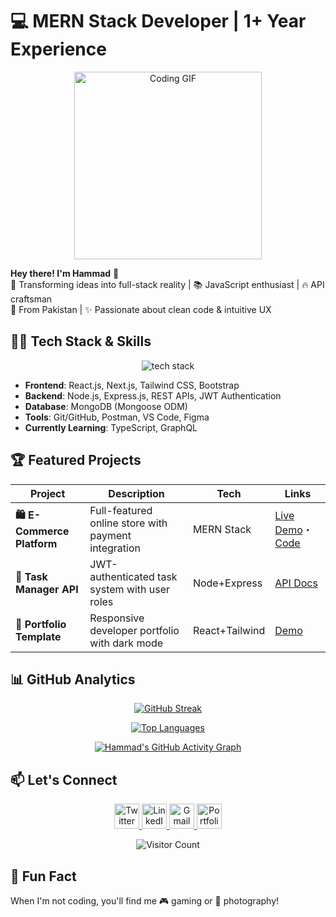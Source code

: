 # 💻 MERN Stack Developer | 1+ Year Experience 

<div align="center">
  <img src="https://media.giphy.com/media/qgQUggAC3Pfv687qPC/giphy.gif" width="300" alt="Coding GIF">
</div>

**Hey there! I'm Hammad** 👋  
🚀 Transforming ideas into full-stack reality | 📚 JavaScript enthusiast | 🔥 API craftsman  
📍 From Pakistan | ✨ Passionate about clean code & intuitive UX  

## 👨‍💻 Tech Stack & Skills

<p align="center">
  <img src="https://skillicons.dev/icons?i=js,ts,react,next,nodejs,mongodb,express,tailwind,bootstrap,git,github,vscode,postman,figma" alt="tech stack" />
</p>

- **Frontend**: React.js, Next.js, Tailwind CSS, Bootstrap
- **Backend**: Node.js, Express.js, REST APIs, JWT Authentication
- **Database**: MongoDB (Mongoose ODM)
- **Tools**: Git/GitHub, Postman, VS Code, Figma
- **Currently Learning**: TypeScript, GraphQL

## 🏆 Featured Projects

| Project | Description | Tech | Links |
|---------|-------------|------|-------|
| **🛍️ E-Commerce Platform** | Full-featured online store with payment integration | MERN Stack | [Live Demo](https://hammad088.netlify.app)・[Code](link) |
| **📝 Task Manager API** | JWT-authenticated task system with user roles | Node+Express | [API Docs]() |
| **🎨 Portfolio Template** | Responsive developer portfolio with dark mode | React+Tailwind | [Demo](https://hammad08.netlify.app) |

## 📊 GitHub Analytics

<div align="center">
  
[![GitHub Streak](https://streak-stats.demolab.com?user=CodeWithHammad6&theme=dark&hide_border=true&border_radius=10&mode=weekly)](https://git.io/streak-stats)  

[![Top Languages](https://github-readme-stats.vercel.app/api/top-langs/?username=CodeWithHammad6&layout=compact&theme=vision-friendly-dark&hide_border=true&border_radius=10)](https://github.com/CodeWithHammad6)

[![Hammad's GitHub Activity Graph](https://github-readme-activity-graph.vercel.app/graph?username=CodeWithHammad6&theme=react-dark&hide_border=true&area=true)](https://github.com/CodeWithHammad6)

</div>

## 📫 Let's Connect

<p align="center">
  <a href="https://x.com/Hammadp508?t=-x0g6y2GdUoKoelqKXpMUA&s=08">
    <img src="https://img.icons8.com/color/48/000000/twitter--v1.png" alt="Twitter" width="40"/>
  </a>
  <a href="https://www.linkedin.com/in/hammad-ch-0b242a24b">
    <img src="https://img.icons8.com/color/48/000000/linkedin.png" alt="LinkedIn" width="40"/>
  </a>
  <a href="mailto:hammadp5087@gmail.com">
    <img src="https://img.icons8.com/color/48/000000/gmail-new.png" alt="Gmail" width="40"/>
  </a>
  <a href="https://hammad08.netlify.app">
    <img src="https://img.icons8.com/external-itim2101-lineal-color-itim2101/48/000000/external-portfolio-business-and-finance-itim2101-lineal-color-itim2101.png" alt="Portfolio" width="40"/>
  </a>
</p>

<div align="center">
  
![Visitor Count](https://komarev.com/ghpvc/?username=CodeWithHammad6&color=blueviolet&label=PROFILE+VIEWS&style=flat-square)

</div>

## 🎨 Fun Fact
When I'm not coding, you'll find me 🎮 gaming or 📸 photography!

